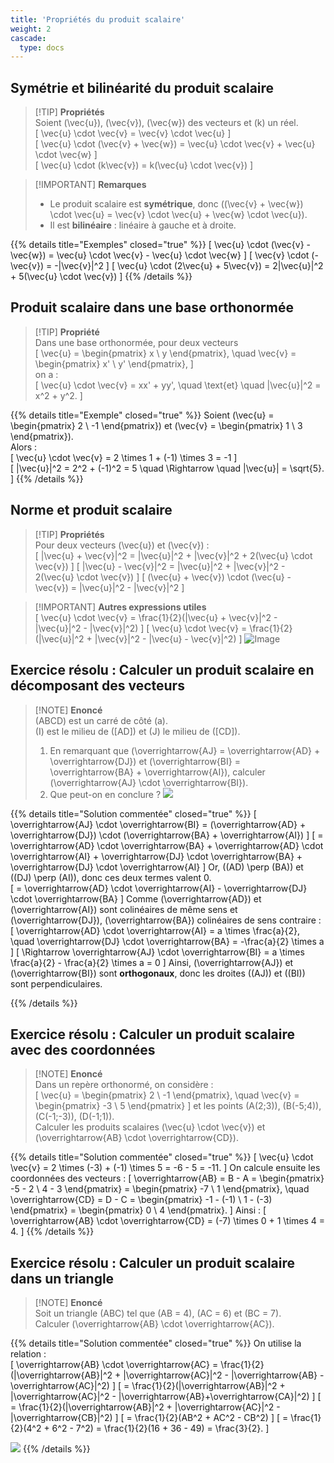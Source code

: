 ```yaml
---
title: 'Propriétés du produit scalaire'
weight: 2
cascade:
  type: docs
---
```


## Symétrie et bilinéarité du produit scalaire

> [!TIP] **Propriétés**  
> Soient \(\vec{u}\), \(\vec{v}\), \(\vec{w}\) des vecteurs et \(k\) un réel.  
> \[
\vec{u} \cdot \vec{v} = \vec{v} \cdot \vec{u}
\]  
> \[
\vec{u} \cdot (\vec{v} + \vec{w}) = \vec{u} \cdot \vec{v} + \vec{u} \cdot \vec{w}
\]  
> \[
\vec{u} \cdot (k\vec{v}) = k(\vec{u} \cdot \vec{v})
\]

> [!IMPORTANT] **Remarques**  
> - Le produit scalaire est **symétrique**, donc \((\vec{v} + \vec{w}) \cdot \vec{u} = \vec{v} \cdot \vec{u} + \vec{w} \cdot \vec{u}\).  
> - Il est **bilinéaire** : linéaire à gauche et à droite.

{{% details title="Exemples" closed="true" %}}
\[
\vec{u} \cdot (\vec{v} - \vec{w}) = \vec{u} \cdot \vec{v} - \vec{u} \cdot \vec{w}
\]
\[
\vec{v} \cdot (-\vec{v}) = -\|\vec{v}\|^2
\]
\[
\vec{u} \cdot (2\vec{u} + 5\vec{v}) = 2\|\vec{u}\|^2 + 5(\vec{u} \cdot \vec{v})
\]
{{% /details %}}


## Produit scalaire dans une base orthonormée

> [!TIP] **Propriété**  
> Dans une base orthonormée, pour deux vecteurs  
> \[
\vec{u} = \begin{pmatrix} x \\ y \end{pmatrix}, \quad \vec{v} = \begin{pmatrix} x' \\ y' \end{pmatrix},
\]  
> on a :  
> \[
\vec{u} \cdot \vec{v} = xx' + yy', \quad \text{et} \quad \|\vec{u}\|^2 = x^2 + y^2.
\]

{{% details title="Exemple" closed="true" %}}
Soient \(\vec{u} = \begin{pmatrix} 2 \\ -1 \end{pmatrix}\) et \(\vec{v} = \begin{pmatrix} 1 \\ 3 \end{pmatrix}\).  
Alors :  
\[
\vec{u} \cdot \vec{v} = 2 \times 1 + (-1) \times 3 = -1
\]  
\[
\|\vec{u}\|^2 = 2^2 + (-1)^2 = 5 \quad \Rightarrow \quad \|\vec{u}\| = \sqrt{5}.
\]
{{% /details %}}


## Norme et produit scalaire

> [!TIP] **Propriétés**  
> Pour deux vecteurs \(\vec{u}\) et \(\vec{v}\) :  
> \[
\|\vec{u} + \vec{v}\|^2 = \|\vec{u}\|^2 + \|\vec{v}\|^2 + 2(\vec{u} \cdot \vec{v})
\]
> \[
\|\vec{u} - \vec{v}\|^2 = \|\vec{u}\|^2 + \|\vec{v}\|^2 - 2(\vec{u} \cdot \vec{v})
\]
> \[
(\vec{u} + \vec{v}) \cdot (\vec{u} - \vec{v}) = \|\vec{u}\|^2 - \|\vec{v}\|^2
\]

> [!IMPORTANT] **Autres expressions utiles**  
> \[
\vec{u} \cdot \vec{v} = \frac{1}{2}(\|\vec{u} + \vec{v}\|^2 - \|\vec{u}\|^2 - \|\vec{v}\|^2)
\]
> \[
\vec{u} \cdot \vec{v} = \frac{1}{2}(\|\vec{u}\|^2 + \|\vec{v}\|^2 - \|\vec{u} - \vec{v}\|^2)
\]
> ![Image](/images/image111.png)


## Exercice résolu : Calculer un produit scalaire en décomposant des vecteurs

> [!NOTE] **Enoncé**  
> \(ABCD\) est un carré de côté \(a\).  
> \(I\) est le milieu de \([AD]\) et \(J\) le milieu de \([CD]\).  
> 1. En remarquant que \(\overrightarrow{AJ} = \overrightarrow{AD} + \overrightarrow{DJ}\) et \(\overrightarrow{BI} = \overrightarrow{BA} + \overrightarrow{AI}\), calculer \(\overrightarrow{AJ} \cdot \overrightarrow{BI}\).  
> 2. Que peut-on en conclure ?
> ![](/images/image112.png)

{{% details title="Solution commentée" closed="true" %}}
\[
\overrightarrow{AJ} \cdot \overrightarrow{BI} = (\overrightarrow{AD} + \overrightarrow{DJ}) \cdot (\overrightarrow{BA} + \overrightarrow{AI})
\]
\[
= \overrightarrow{AD} \cdot \overrightarrow{BA} + \overrightarrow{AD} \cdot \overrightarrow{AI} + \overrightarrow{DJ} \cdot \overrightarrow{BA} + \overrightarrow{DJ} \cdot \overrightarrow{AI}
\]
Or, \((AD) \perp (BA)\) et \((DJ) \perp (AI)\), donc ces deux termes valent 0.  
\[
= \overrightarrow{AD} \cdot \overrightarrow{AI} - \overrightarrow{DJ} \cdot \overrightarrow{BA}
\]
Comme \(\overrightarrow{AD}\) et \(\overrightarrow{AI}\) sont colinéaires de même sens et \(\overrightarrow{DJ}\), \(\overrightarrow{BA}\) colinéaires de sens contraire :  
\[
\overrightarrow{AD} \cdot \overrightarrow{AI} = a \times \frac{a}{2}, \quad \overrightarrow{DJ} \cdot \overrightarrow{BA} = -\frac{a}{2} \times a
\]
\[
\Rightarrow \overrightarrow{AJ} \cdot \overrightarrow{BI} = a \times \frac{a}{2} - \frac{a}{2} \times a = 0
\]
Ainsi, \(\overrightarrow{AJ}\) et \(\overrightarrow{BI}\) sont **orthogonaux**, donc les droites \((AJ)\) et \((BI)\) sont perpendiculaires.

{{% /details %}}


## Exercice résolu : Calculer un produit scalaire avec des coordonnées

> [!NOTE] **Enoncé**  
> Dans un repère orthonormé, on considère :  
> \[
\vec{u} = \begin{pmatrix} 2 \\ -1 \end{pmatrix}, \quad \vec{v} = \begin{pmatrix} -3 \\ 5 \end{pmatrix}
\]
> et les points \(A(2;3)\), \(B(-5;4)\), \(C(-1;-3)\), \(D(-1;1)\).  
> Calculer les produits scalaires \(\vec{u} \cdot \vec{v}\) et \(\overrightarrow{AB} \cdot \overrightarrow{CD}\).

{{% details title="Solution commentée" closed="true" %}}
\[
\vec{u} \cdot \vec{v} = 2 \times (-3) + (-1) \times 5 = -6 - 5 = -11.
\]
On calcule ensuite les coordonnées des vecteurs :
\[
\overrightarrow{AB} = B - A = \begin{pmatrix} -5 - 2 \\ 4 - 3 \end{pmatrix} = \begin{pmatrix} -7 \\ 1 \end{pmatrix}, \quad
\overrightarrow{CD} = D - C = \begin{pmatrix} -1 - (-1) \\ 1 - (-3) \end{pmatrix} = \begin{pmatrix} 0 \\ 4 \end{pmatrix}.
\]
Ainsi :
\[
\overrightarrow{AB} \cdot \overrightarrow{CD} = (-7) \times 0 + 1 \times 4 = 4.
\]
{{% /details %}}


## Exercice résolu : Calculer un produit scalaire dans un triangle

> [!NOTE] **Enoncé**  
> Soit un triangle \(ABC\) tel que \(AB = 4\), \(AC = 6\) et \(BC = 7\).  
> Calculer \(\overrightarrow{AB} \cdot \overrightarrow{AC}\).

{{% details title="Solution commentée" closed="true" %}}
On utilise la relation :  
\[
\overrightarrow{AB} \cdot \overrightarrow{AC} = \frac{1}{2}(\|\overrightarrow{AB}\|^2 + \|\overrightarrow{AC}\|^2 - \|\overrightarrow{AB} - \overrightarrow{AC}\|^2)
\]
\[
= \frac{1}{2}(\|\overrightarrow{AB}\|^2 + \|\overrightarrow{AC}\|^2 - \|\overrightarrow{AB}+\overrightarrow{CA}\|^2)
\]
\[
  = \frac{1}{2}(\|\overrightarrow{AB}\|^2 + \|\overrightarrow{AC}\|^2 - \|\overrightarrow{CB}\|^2)
\]
\[
= \frac{1}{2}(AB^2 + AC^2 - CB^2)
\]
\[
= \frac{1}{2}(4^2 + 6^2 - 7^2) = \frac{1}{2}(16 + 36 - 49) = \frac{3}{2}.
\]

![](/images/image113.png)
{{% /details %}}